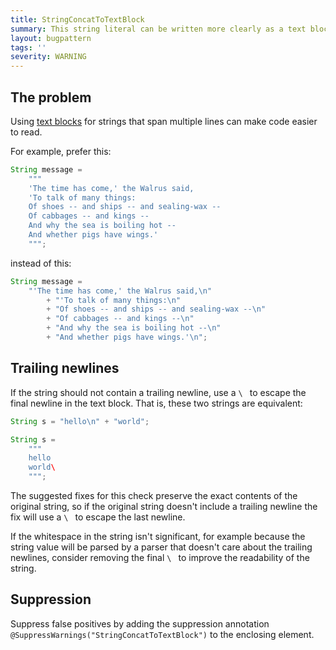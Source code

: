 ```yaml
---
title: StringConcatToTextBlock
summary: This string literal can be written more clearly as a text block
layout: bugpattern
tags: ''
severity: WARNING
---
```


<!--
*** AUTO-GENERATED, DO NOT MODIFY ***
To make changes, edit the @BugPattern annotation or the explanation in docs/bugpattern.
-->


## The problem
Using [text blocks] for strings that span multiple lines can make code easier to
read.

For example, prefer this:

```java
String message =
    """
    'The time has come,' the Walrus said,
    'To talk of many things:
    Of shoes -- and ships -- and sealing-wax --
    Of cabbages -- and kings --
    And why the sea is boiling hot --
    And whether pigs have wings.'
    """;
```

instead of this:

```java
String message =
    "'The time has come,' the Walrus said,\n"
        + "'To talk of many things:\n"
        + "Of shoes -- and ships -- and sealing-wax --\n"
        + "Of cabbages -- and kings --\n"
        + "And why the sea is boiling hot --\n"
        + "And whether pigs have wings.'\n";
```

## Trailing newlines

If the string should not contain a trailing newline, use a `\ ` to escape the
final newline in the text block. That is, these two strings are equivalent:

```java
String s = "hello\n" + "world";
```

```java
String s =
    """
    hello
    world\
    """;
```

The suggested fixes for this check preserve the exact contents of the original
string, so if the original string doesn't include a trailing newline the fix
will use a `\ ` to escape the last newline.

If the whitespace in the string isn't significant, for example because the
string value will be parsed by a parser that doesn't care about the trailing
newlines, consider removing the final `\ ` to improve the readability of the
string.

[text blocks]: https://docs.oracle.com/en/java/javase/23/text-blocks/index.html

## Suppression
Suppress false positives by adding the suppression annotation `@SuppressWarnings("StringConcatToTextBlock")` to the enclosing element.
